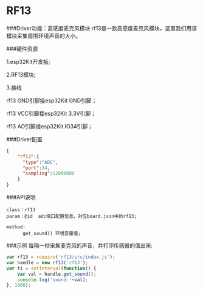 # RF13

###Driver功能：高感度麦克风模块
rf13是一款高感度麦克风模块，这里我们用该模块采集周围环境声音的大小。

###硬件资源

1.esp32Kit开发板;

2.RF13模块;

3.接线

rf13 GND引脚接esp32Kit GND引脚；

rf13 VCC引脚接esp32Kit 3.3V引脚；

rf13 AO引脚接esp32Kit IO34引脚；

###Driver配置

```json
{
    "rf13":{
      "type":"ADC",
      "port":34,
      "sampling":12000000
    }
}
```

###API说明
```
class：rf13
param：@id  adc端口配置信息，对应board.json中的rf13;

method:
      get_sound() 环境音量值;
```

###示例
每隔一秒采集麦克风的声音，并打印传感器的值出来:

```js
var rf13 = require('rf13/src/index.js');
var handle = new rf13('rf13');
var t1 = setInterval(function() {
    var val = handle.get_sound();
    console.log('sound:'+val);
}, 1000);
```